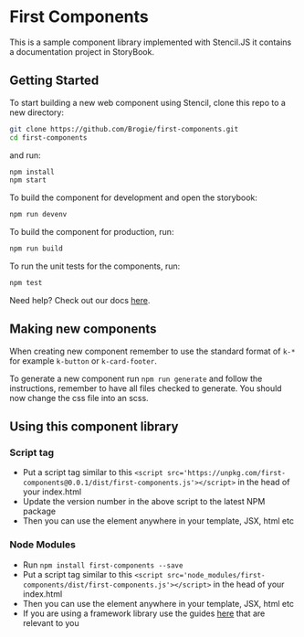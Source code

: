 # First Components

This is a sample component library implemented with Stencil.JS it contains a documentation project in StoryBook.

## Getting Started

To start building a new web component using Stencil, clone this repo to a new directory:

```bash
git clone https://github.com/Brogie/first-components.git
cd first-components
```

and run:

```bash
npm install
npm start
```

To build the component for development and open the storybook:

```bash
npm run devenv
```

To build the component for production, run:

```bash
npm run build
```

To run the unit tests for the components, run:

```bash
npm test
```

Need help? Check out our docs [here](https://stenciljs.com/docs/my-first-component).


## Making new components

When creating new component remember to use the standard format of `k-*` for example `k-button` or `k-card-footer`.

To generate a new component run `npm run generate` and follow the instructions, remember to have all files checked to generate. You should now change the css file into an scss.

## Using this component library

### Script tag

- Put a script tag similar to this `<script src='https://unpkg.com/first-components@0.0.1/dist/first-components.js'></script>` in the head of your index.html
- Update the version number in the above script to the latest NPM package
- Then you can use the element anywhere in your template, JSX, html etc

### Node Modules
- Run `npm install first-components --save`
- Put a script tag similar to this `<script src='node_modules/first-components/dist/first-components.js'></script>` in the head of your index.html
- Then you can use the element anywhere in your template, JSX, html etc
- If you are using a framework library use the guides [here](https://stenciljs.com/docs/overview) that are relevant to you